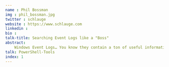 ```yaml
---
name : Phil Bossman
img : phil_bossman.jpg
twitter : schlauge
website : https://www.schlauge.com
linkedin : 
bio : 
talk-title: Searching Event Logs like a "Boss"
abstract:
    Windows Event Logs… You know they contain a ton of useful information, but they aren’t exactly the easiest to search. Let’s face it, everyone can use some helpful pointers on how to efficiently search event logs! Join Phil Bossman as he shows you the ins and outs of Event Logs and tricks he has developed over the years to making searching “less painful”. You will leave this talk with the tools required to find that diamond in the rough, or that needle in the hay stack of Event Logs.
talk: PowerShell-Tools
index: 1
---
```


